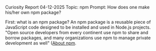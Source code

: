 Curiosity Report 04-12-2025
Topic: npm
Prompt: How does one make his/her own npm package? 

First: what is an npm package? 
An npm package is a reusable piece of JavaScript code designed to be installed and used in Node.js projects. "Open source developers from every continent use npm to share and borrow packages, and many organizations use npm to manage private development as well" ([About npm]([url](https://docs.npmjs.com/about-npm)).
